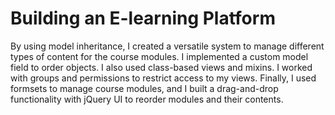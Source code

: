 # Building an E-learning Platform

<p>
By using model inheritance, I created a versatile system to manage different types of content for the course modules. I implemented a custom model field to order objects. I also used class-based views and mixins. I worked with groups and permissions to restrict access to my views. Finally, I used formsets to manage course modules, and I built a drag-and-drop functionality with jQuery UI to reorder modules and their contents.
</p>
